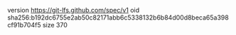 version https://git-lfs.github.com/spec/v1
oid sha256:b192dc6755e2ab50c82171abb6c5338132b6b84d00d8beca65a398cf91b704f5
size 370

